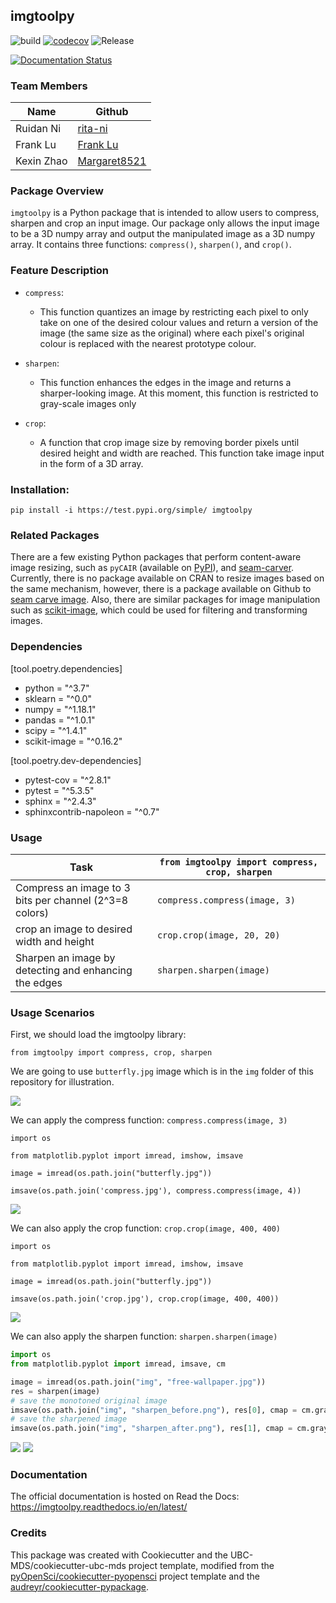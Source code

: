 ## imgtoolpy

![build](https://github.com/UBC-MDS/imgtoolpy/workflows/build/badge.svg) [![codecov](https://codecov.io/gh/UBC-MDS/imgtoolpy/branch/master/graph/badge.svg)](https://codecov.io/gh/UBC-MDS/imgtoolpy) ![Release](https://github.com/UBC-MDS/imgtoolpy/workflows/Release/badge.svg)

[![Documentation Status](https://readthedocs.org/projects/imgtoolpy/badge/?version=latest)](https://imgtoolpy.readthedocs.io/en/latest/?badge=latest)


### Team Members

|Name    |  Github   |
|---------|---------------------|
|Ruidan Ni |  [rita-ni](https://github.com/rita-ni)|
|Frank Lu|  [Frank Lu](https://github.com/franklu2014)|
|Kexin Zhao| [Margaret8521](https://github.com/Margaret8521)|


### Package Overview

`imgtoolpy` is a Python package that is intended to allow users to compress, sharpen and crop an input image.
Our package only allows the input image to be a 3D numpy array and output the manipulated image as a 3D numpy array. It contains three functions: `compress()`, `sharpen()`, and `crop()`.


### Feature Description

- `compress`:
  - This function quantizes an image by restricting each pixel to only take on one of the desired colour values
  and return a version of the image (the same size as the original) where each pixel's original colour is replaced with the nearest prototype colour.


- `sharpen`:
  - This function enhances the edges in the image and returns a sharper-looking image.  At this moment, this function is restricted to gray-scale images only

- `crop`:
  - A function that crop image size by removing border pixels until desired height and width are reached. This function take image input in the form of a 3D array.



### Installation:

```
pip install -i https://test.pypi.org/simple/ imgtoolpy
```

### Related Packages

  There are a few existing Python packages that perform content-aware image resizing, such as `pyCAIR` (available on [PyPI](https://pypi.org/project/pyCAIR/)), and [seam-carver](https://pypi.org/project/seam-carver/). Currently, there is no package available on CRAN to resize images based on the same mechanism, however, there is a package available on Github to [seam carve image](https://github.com/vgorte/SC-Package-R).  Also, there are similar packages for image manipulation such as [scikit-image](https://github.com/scikit-image/scikit-image), which could be used for filtering and transforming images.

### Dependencies

[tool.poetry.dependencies]
- python = "^3.7"
- sklearn = "^0.0"
- numpy = "^1.18.1"
- pandas = "^1.0.1"
- scipy = "^1.4.1"
- scikit-image = "^0.16.2"

[tool.poetry.dev-dependencies]
- pytest-cov = "^2.8.1"
- pytest = "^5.3.5"
- sphinx = "^2.4.3"
- sphinxcontrib-napoleon = "^0.7"


### Usage

|Task    |  `from imgtoolpy import compress, crop, sharpen`   |
|---------|---------------------|
|Compress an image to 3 bits per channel (2^3=8 colors)|  `compress.compress(image, 3)` |
|crop an image to desired width and height  |  `crop.crop(image, 20, 20)`|
|Sharpen an image by detecting and enhancing the edges|  `sharpen.sharpen(image)`|

### Usage Scenarios

First, we should load the imgtoolpy library:

`from imgtoolpy import compress, crop, sharpen`

We are going to use `butterfly.jpg` image which is in the `img` folder of this repository for illustration.

![](img/butterfly.jpg)

We can apply the compress function:
`compress.compress(image, 3)`

```
import os

from matplotlib.pyplot import imread, imshow, imsave

image = imread(os.path.join("butterfly.jpg"))

imsave(os.path.join('compress.jpg'), compress.compress(image, 4))
```
![](img/compress.jpg)


We can also apply the crop function:
`crop.crop(image, 400, 400)`


```
import os

from matplotlib.pyplot import imread, imshow, imsave

image = imread(os.path.join("butterfly.jpg"))

imsave(os.path.join('crop.jpg'), crop.crop(image, 400, 400))
```

![](img/crop.jpg)

We can also apply the sharpen function:
`sharpen.sharpen(image)`

```python
import os
from matplotlib.pyplot import imread, imsave, cm

image = imread(os.path.join("img", "free-wallpaper.jpg"))
res = sharpen(image)
# save the monotoned original image
imsave(os.path.join("img", "sharpen_before.png"), res[0], cmap = cm.gray)
# save the sharpened image
imsave(os.path.join("img", "sharpen_after.png"), res[1], cmap = cm.gray)
```

![](img/sharpen_before.png) ![](img/sharpen_after.png)



### Documentation
The official documentation is hosted on Read the Docs: <https://imgtoolpy.readthedocs.io/en/latest/>

### Credits
This package was created with Cookiecutter and the UBC-MDS/cookiecutter-ubc-mds project template, modified from the [pyOpenSci/cookiecutter-pyopensci](https://github.com/pyOpenSci/cookiecutter-pyopensci) project template and the [audreyr/cookiecutter-pypackage](https://github.com/audreyr/cookiecutter-pypackage).
